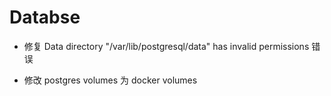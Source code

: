 # Databse

* 修复 Data directory "/var/lib/postgresql/data" has invalid permissions 错误
 - 修改 postgres volumes 为 docker volumes